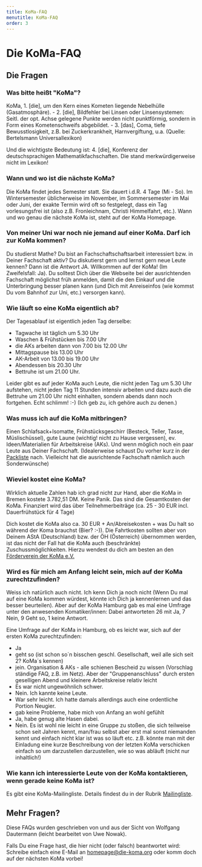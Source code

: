 ```yaml
---
title: KoMa-FAQ
menutitle: KoMa-FAQ
order: 3
---
```


# Die KoMa-FAQ

## Die Fragen

### Was bitte heißt "KoMa"?

KoMa, 1. [die], um den Kern eines Kometen liegende Nebelhülle (Gasatmosphäre). - 2. [die], Bildfehler bei Linsen oder Linsensystemen: Seitl. der opt. Achse gelegene Punkte werden nicht punktförmig, sondern in Form eines Kometenschweifs abgebildet. - 3. [das], Coma, tiefe Bewusstlosigkeit, z.B. bei Zuckerkrankheit, Harnvergiftung, u.a. (Quelle: Bertelsmann Universallexikon)

Und die wichtigste Bedeutung ist: 4. [die], Konferenz der deutschsprachigen Mathematikfachschaften. Die stand merkwürdigerweise nicht im Lexikon!

### Wann und wo ist die nächste KoMa?

Die KoMa findet jedes Semester statt. Sie dauert i.d.R. 4 Tage (Mi - So). Im Wintersemester üblicherweise im November, im Sommersemester im Mai oder Juni, der exakte Termin wird oft so festgelegt, dass ein Tag vorlesungsfrei ist (also z.B. Fronleichnam, Christi Himmelfahrt, etc.). Wann und wo genau die nächste KoMa ist, steht auf der KoMa Homepage.

### Von meiner Uni war noch nie jemand auf einer KoMa. Darf ich zur KoMa kommen?

Du studierst Mathe? Du bist an Fachschaftschaftsarbeit interessiert bzw. in Deiner Fachschaft aktiv? Du diskutierst gern und lernst gern neue Leute kennen? Dann ist die Antwort JA. Willkommen auf der KoMa! (Im Zweifelsfall: Ja). Du solltest Dich über die Webseite bei der ausrichtenden Fachschaft möglichst früh anmelden, damit die den Einkauf und die Unterbringung besser planen kann (und Dich mit Anreiseinfos (wie kommst Du vom Bahnhof zur Uni, etc.) versorgen kann).

### Wie läuft so eine KoMa eigentlich ab?

Der Tagesablauf ist eigentlich jeden Tag derselbe:

* Tagwache ist täglich um 5.30 Uhr
* Waschen & Frühstücken bis 7.00 Uhr
* die AKs arbeiten dann von 7.00 bis 12.00 Uhr
* Mittagspause bis 13.00 Uhr
* AK-Arbeit von 13.00 bis 19.00 Uhr
* Abendessen bis 20.30 Uhr
* Bettruhe ist um 21.00 Uhr.

Leider gibt es auf jeder KoMa auch Leute, die nicht jeden Tag um 5.30 Uhr aufstehen, nicht jeden Tag 11 Stunden intensiv arbeiten und dazu auch die Bettruhe um 21.00 Uhr nicht einhalten, sondern abends dann noch fortgehen. Echt schlimm! :-) (Ich geb zu, ich gehöre auch zu denen.)

### Was muss ich auf die KoMa mitbringen?

Einen Schlafsack+Isomatte, Frühstücksgeschirr (Besteck, Teller, Tasse, Müslischüssel), gute Laune (wichtig! nicht zu Hause vergessen), ev. Ideen/Materialien für Arbeitskreise (AKs). Und wenn möglich noch ein paar Leute aus Deiner Fachschaft. (Idealerweise schaust Du vorher kurz in der [Packliste](/ueber_die_koma/Packliste) nach. Vielleicht hat die ausrichtende Fachschaft nämlich auch Sonderwünsche)

### Wieviel kostet eine KoMa?

Wirklich aktuelle Zahlen hab ich grad nicht zur Hand, aber die KoMa in Bremen kostete 3.782,51 DM. Keine Panik. Das sind die Gesamtkosten der KoMa. Finanziert wird das über Teilnehmerbeiträge (ca. 25 - 30 EUR  incl. Dauerfrühstück für 4 Tage)

Dich kostet die KoMa also ca. 30 EUR + An/Abreisekosten + was Du halt so während der Koma brauchst (Bier? :-)). Die Fahrtkosten sollten aber von Deinem AStA (Deutschland) bzw. der ÖH (Österreich) übernommen werden, ist das nicht der Fall hat die KoMa auch (beschränkte) Zuschussmöglichkeiten. Hierzu wendest du dich am besten an den [Förderverein der KoMa e.V.](/foerderverein)

### Wird es für mich am Anfang leicht sein, mich auf der KoMa zurechtzufinden?

Weiss ich natürlich auch nicht. Ich kenn Dich ja noch nicht (Wenn Du mal auf eine KoMa kommen würdest, könnte ich Dich ja kennenlernen und das besser beurteilen). Aber auf der KoMa Hamburg gab es mal eine Umfrage unter den anwesenden Komatiker/innen: Dabei antworteten 26 mit Ja, 7 Nein, 9 Geht so, 1 keine Antwort.

Eine Umfrage auf der KoMa in Hamburg, ob es leicht war, sich auf der ersten KoMa zurechtzufinden:

* Ja
* geht so (ist schon so´n bisschen geschl. Gesellschaft, weil alle sich seit 2? KoMa´s kennen)
* jein. Organisation & AKs - alle schienen Bescheid zu wissen (Vorschlag ständige FAQ, z.B. im Netz). Aber der "Gruppenanschluss" durch ersten geselligen Abend und kleinere Arbeitskreise relativ leicht
* Es war nicht ungewöhnlich schwer.
* Nein. Ich kannte keine Leute.
* War sehr leicht. Ich hatte damals allerdings auch eine ordentliche Portion Neugier.
* gab keine Probleme, habe mich von Anfang an wohl gefühlt
* Ja, habe genug alte Hasen dabei.
* Nein. Es ist wohl nie leicht in eine Gruppe zu stoßen, die sich teilweise schon seit Jahren kennt, man/frau selbst aber erst mal sonst niemanden kennt und einfach nicht klar ist was so läuft etc. z.B. könnte man mit der Einladung eine kurze Beschreibung von der letzten KoMa verschicken einfach so um darzustellen darzustellen, wie so was abläuft (nicht nur inhaltlich!)

### Wie kann ich interessierte Leute von der KoMa kontaktieren, wenn gerade keine KoMa ist?

Es gibt eine KoMa-Mailingliste. Details findest du in der Rubrik [Mailingliste](/kommunikation/mailinglisten/).

## Mehr Fragen?

Diese FAQs wurden geschrieben von und aus der Sicht von Wolfgang Dautermann (leicht bearbeitet von Uwe Nowak).

Falls Du eine Frage hast, die hier nicht (oder falsch) beantwortet wird: Schreibe einfach eine E-Mail an <homepage@die-koma.org> oder komm doch auf der nächsten KoMa vorbei!
